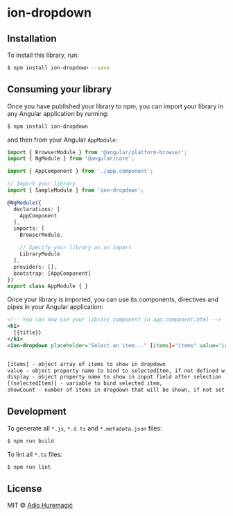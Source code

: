 # ion-dropdown

## Installation

To install this library, run:

```bash
$ npm install ion-dropdown --save
```

## Consuming your library

Once you have published your library to npm, you can import your library in any Angular application by running:

```bash
$ npm install ion-dropdown
```

and then from your Angular `AppModule`:

```typescript
import { BrowserModule } from '@angular/platform-browser';
import { NgModule } from '@angular/core';

import { AppComponent } from './app.component';

// Import your library
import { SampleModule } from 'ion-dropdown';

@NgModule({
  declarations: [
    AppComponent
  ],
  imports: [
    BrowserModule,

    // Specify your library as an import
    LibraryModule
  ],
  providers: [],
  bootstrap: [AppComponent]
})
export class AppModule { }
```

Once your library is imported, you can use its components, directives and pipes in your Angular application:

```xml
<!-- You can now use your library component in app.component.html -->
<h1>
  {{title}}
</h1>
<ion-dropdown placeholder="Select an item..." [items]="items" value="id" display="name" [(selectedItem)]="selectedItem" showCount="10"></ion-dropdown>


[items] - object array of items to show in dropdown
value - object property name to bind to selectedItem, if not defined will bind whole object
display - object property name to show in input field after selection
[(selectedItem)] - variable to bind selected item,
showCount - number of items in dropdown that will be shown, if not set it will show all items


```

## Development

To generate all `*.js`, `*.d.ts` and `*.metadata.json` files:

```bash
$ npm run build
```

To lint all `*.ts` files:

```bash
$ npm run lint
```

## License

MIT © [Adis Huremagić](mailto:adis.huremagic@comsoft.ba)
